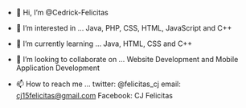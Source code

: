 - 👋 Hi, I’m @Cedrick-Felicitas

- 👀 I’m interested in ... Java, PHP, CSS, HTML, JavaScript and C++

- 🌱 I’m currently learning ... Java, HTML, CSS and C++

- 💞️ I’m looking to collaborate on ... Website Development and Mobile Application Development

- 📫 How to reach me ... twitter: @felicitas_cj     email: cj15felicitas@gmail.com       Facebook: CJ Felicitas
